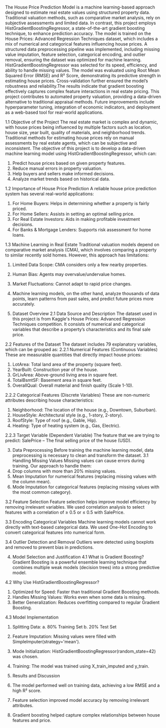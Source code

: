 The House Price Prediction Model is a machine learning-based approach designed to estimate real estate values using structured property data. Traditional valuation methods, such as comparative market analysis, rely on subjective assessments and limited data. In contrast, this project employs HistGradientBoostingRegressor, a state-of-the-art gradient boosting technique, to enhance prediction accuracy. The model is trained on the House Prices: Advanced Regression Techniques dataset, which includes a mix of numerical and categorical features influencing house prices. A structured data preprocessing pipeline was implemented, including missing value imputation, feature selection, categorical encoding, and outlier removal, ensuring the dataset was optimized for machine learning. HistGradientBoostingRegressor was selected for its speed, efficiency, and ability to handle missing values. The model was evaluated using Root Mean Squared Error (RMSE) and R² Score, demonstrating its predictive strength in estimating house prices. Cross-validation further ensured the model’s robustness and reliability.The results indicate that gradient boosting effectively captures complex feature interactions in real estate pricing. This project contributes to automated property valuation, providing a data-driven alternative to traditional appraisal methods. Future improvements include hyperparameter tuning, integration of economic indicators, and deployment as a web-based tool for real-world applications.

1.1 Objective of the Project
The real estate market is complex and dynamic, with house prices being influenced by multiple factors such as location, house size, year built, quality of materials, and neighborhood trends. Traditional methods for estimating house prices rely on manual assessments by real estate agents, which can be subjective and inconsistent.
The objective of this project is to develop a data-driven machine learning model using HistGradientBoostingRegressor, which can:
   1. Predict house prices based on given property features.
   2. Reduce manual errors in property valuation.
   3. Help buyers and sellers make informed decisions.
   4. Analyze market trends based on historical data.
      
1.2 Importance of House Price Prediction
A reliable house price prediction system has several real-world applications:
  1. For Home Buyers: Helps in determining whether a property is fairly priced.
  2. For Home Sellers: Assists in setting an optimal selling price.
  3. For Real Estate Investors: Aids in making profitable investment decisions.
  4. For Banks & Mortgage Lenders: Supports risk assessment for home loans.
     
1.3 Machine Learning in Real Estate
Traditional valuation models depend on comparative market analysis (CMA), which involves comparing a property to similar recently sold homes. However, this approach has limitations:
  1. Limited Data Scope: CMA considers only a few nearby properties.
  2. Human Bias: Agents may overvalue/undervalue homes.
  3. Market Fluctuations: Cannot adapt to rapid price changes.
  4. Machine learning models, on the other hand, analyze thousands of data points, learn patterns from past sales, and predict future prices more accurately.

2. Dataset Overview
2.1 Data Source and Description
The dataset used in this project is from Kaggle's House Prices: Advanced Regression Techniques competition. It consists of numerical and categorical variables that describe a property’s characteristics and its final sale price.

2.2 Features of the Dataset
The dataset includes 79 explanatory variables, which can be grouped as:
2.2.1 Numerical Features (Continuous Variables)
These are measurable quantities that directly impact house prices:
  1. LotArea: Total land area of the property (square feet).
  2. YearBuilt: Construction year of the house.
  3. GrLivArea: Above-ground living area in square feet.
  4. TotalBsmtSF: Basement area in square feet.
  5. OverallQual: Overall material and finish quality (Scale 1-10).

2.2.2 Categorical Features (Discrete Variables)
These are non-numeric attributes describing house characteristics:
  1. Neighborhood: The location of the house (e.g., Downtown, Suburban).
  2. HouseStyle: Architectural style (e.g., 1-story, 2-story).
  3. RoofStyle: Type of roof (e.g., Gable, Hip).
  4. Heating: Type of heating system (e.g., Gas, Electric).
     
2.2.3 Target Variable (Dependent Variable)
The feature that we are trying to predict:
SalePrice – The final selling price of the house (USD).

3. Data Preprocessing
Before training the machine learning model, data preprocessing is necessary to clean and transform the dataset.
3.1 Handling Missing Values
Missing values can cause errors during training. Our approach to handle them:
  1. Drop columns with more than 20% missing values.
  2. Mean Imputation for numerical features (replacing missing values with the column mean).
  3. Mode Imputation for categorical features (replacing missing values with the most common category).

3.2 Feature Selection
Feature selection helps improve model efficiency by removing irrelevant variables.
We used correlation analysis to select features with a correlation of ≥ 0.5 or ≤ 0.5 with SalePrice.

3.3 Encoding Categorical Variables
Machine learning models cannot work directly with text-based categorical data.
We used One-Hot Encoding to convert categorical features into numerical form.

3.4 Outlier Detection and Removal
Outliers were detected using boxplots and removed to prevent bias in predictions.


4. Model Selection and Justification
4.1 What is Gradient Boosting?
Gradient Boosting is a powerful ensemble learning technique that combines multiple weak models (decision trees) into a strong predictive model.

4.2 Why Use HistGradientBoostingRegressor?
  1. Optimized for Speed: Faster than traditional Gradient Boosting methods.
  2. Handles Missing Values: Works even when some data is missing.
  3. Better Generalization: Reduces overfitting compared to regular Gradient Boosting.

4.3 Model Implementation
  1. Splitting Data:
      a. 80% Training Set
      b. 20% Test Set
  2. Feature Imputation: Missing values were filled with SimpleImputer(strategy='mean').
  3. Mode Initialization: HistGradientBoostingRegressor(random_state=42) was chosen.
  4. Training: The model was trained using X_train_imputed and y_train.

5. Results and Discussion
  1. The model performed well on training data, achieving a low RMSE and a high R² score.
  2. Feature selection improved model accuracy by removing irrelevant attributes.
  3. Gradient boosting helped capture complex relationships between house features and price.

